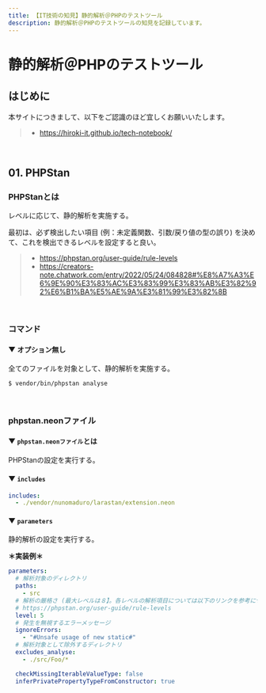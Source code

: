 ```yaml
---
title: 【IT技術の知見】静的解析＠PHPのテストツール
description: 静的解析＠PHPのテストツールの知見を記録しています。
---
```


# 静的解析＠PHPのテストツール

## はじめに

本サイトにつきまして、以下をご認識のほど宜しくお願いいたします。

> - https://hiroki-it.github.io/tech-notebook/

<br>

## 01. PHPStan

### PHPStanとは

レベルに応じて、静的解析を実施する。

最初は、必ず検出したい項目 (例：未定義関数、引数/戻り値の型の誤り) を決めて、これを検出できるレベルを設定すると良い。

> - https://phpstan.org/user-guide/rule-levels
> - https://creators-note.chatwork.com/entry/2022/05/24/084828#%E8%A7%A3%E6%9E%90%E3%83%AC%E3%83%99%E3%83%AB%E3%82%92%E6%B1%BA%E5%AE%9A%E3%81%99%E3%82%8B

<br>

### コマンド

#### ▼ オプション無し

全てのファイルを対象として、静的解析を実施する。

```bash
$ vendor/bin/phpstan analyse
```

<br>

### phpstan.neonファイル

#### ▼ `phpstan.neonファイル`とは

PHPStanの設定を実行する。

#### ▼ `includes`

```yaml
includes:
  - ./vendor/nunomaduro/larastan/extension.neon
```

#### ▼ `parameters`

静的解析の設定を実行する。

**＊実装例＊**

```yaml
parameters:
  # 解析対象のディレクトリ
  paths:
    - src
  # 解析の厳格さ (最大レベルは８】。各レベルの解析項目については以下のリンクを参考にせよ。
  # https://phpstan.org/user-guide/rule-levels
  level: 5
  # 発生を無視するエラーメッセージ
  ignoreErrors:
    - "#Unsafe usage of new static#"
  # 解析対象として除外するディレクトリ
  excludes_analyse:
    - ./src/Foo/*

  checkMissingIterableValueType: false
  inferPrivatePropertyTypeFromConstructor: true
```

<br>
